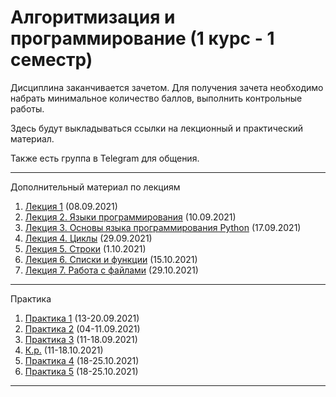 # Алгоритмизация и программирование (1 курс - 1 семестр)

Дисциплина заканчивается зачетом. Для получения зачета необходимо набрать минимальное количество баллов, выполнить контрольные работы.

Здесь будут выкладываться ссылки на лекционный и практический материал.

Также есть группа в Telegram для общения.

------

Дополнительный материал по лекциям

1. [Лекция 1](./lessons/1_lesson.md) (08.09.2021)
2. [Лекция 2. Языки программирования](./lessons/2_lesson.md) (10.09.2021)
2. [Лекция 3. Основы языка программирования Python](./lessons/3_lesson.md) (17.09.2021)
2. [Лекция 4. Циклы](./lessons/4_lesson.md) (29.09.2021)
2. [Лекция 5. Строки](./lessons/5_lesson.md) (1.10.2021)
2. [Лекция 6. Списки и функции](./lessons/6_lesson.md) (15.10.2021)
2. [Лекция 7. Работа с файлами](./lessons/6_lesson.md) (29.10.2021)
------

Практика

1. [Практика 1](./practices/1_practice.md) (13-20.09.2021)
2. [Практика 2](./practices/2_practice.md) (04-11.09.2021)
2. [Практика 3](./practices/3_practice/Практика.ipynb) (11-18.09.2021)
2. [К.р.](https://github.com/ximik666/aip_1_course/blob/main/practices/kr/kr.ipynb) (11-18.10.2021)
2. [Практика 4](https://github.com/ximik666/aip_1_course/blob/main/practices/4_practice/%D0%9F%D1%80%D0%B0%D0%BA%D1%82%D0%B8%D0%BA%D0%B0.ipynb) (18-25.10.2021)
3. [Практика 5](https://github.com/ximik666/aip_1_course/blob/main/practices/4_practice/%D0%9F%D1%80%D0%B0%D0%BA%D1%82%D0%B8%D0%BA%D0%B0.ipynb) (18-25.10.2021)
------

